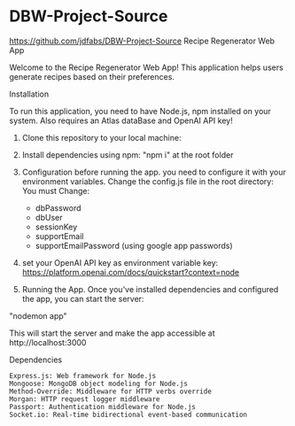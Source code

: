 # DBW-Project-Source
https://github.com/jdfabs/DBW-Project-Source
Recipe Regenerator Web App

Welcome to the Recipe Regenerator Web App! This application helps users generate recipes based on their preferences.

Installation

To run this application, you need to have Node.js, npm installed on your system. Also requires an Atlas dataBase and OpenAI API key!

1) Clone this repository to your local machine:

2) Install dependencies using npm: "npm i" at the root folder

3) Configuration before running the app. you need to configure it with your environment variables.
    Change the config.js file in the root directory:
    You must Change: 
    - dbPassword
    - dbUser
    - sessionKey 
    - supportEmail
    - supportEmailPassword (using google app passwords)

4) set your OpenAI API key as environment variable  key: https://platform.openai.com/docs/quickstart?context=node


5) Running the App. Once you've installed dependencies and configured the app, you can start the server:

"nodemon app"

This will start the server and make the app accessible at http://localhost:3000


Dependencies

    Express.js: Web framework for Node.js
    Mongoose: MongoDB object modeling for Node.js
    Method-Override: Middleware for HTTP verbs override
    Morgan: HTTP request logger middleware
    Passport: Authentication middleware for Node.js
    Socket.io: Real-time bidirectional event-based communication
